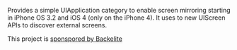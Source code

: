 Provides a simple UIApplication category to enable screen mirroring starting in iPhone OS 3.2 and iOS 4 (only on the iPhone 4). It uses to new UIScreen APIs to discover external screens.

This project is [sponspored by Backelite](http://www.backelite.com/)
